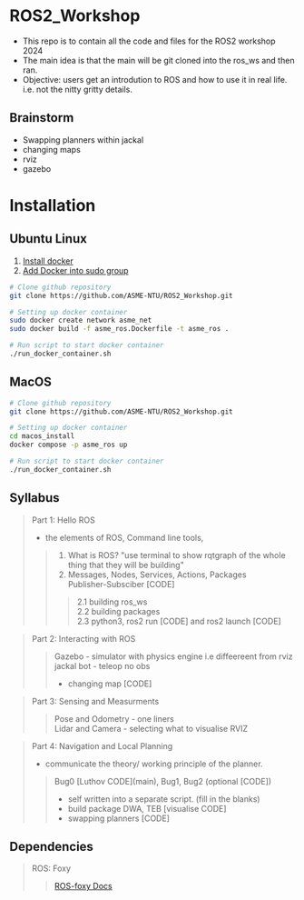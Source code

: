 # ROS2_Workshop
- This repo is to contain all the code and files for the ROS2 workshop 2024
- The main idea is that the main will be git cloned into the ros_ws and then ran. 
- Objective: users get an introdution to ROS and how to use it in real life. i.e. not the nitty gritty details. 

## Brainstorm
- Swapping planners within jackal
- changing maps
- rviz 
- gazebo
  
# Installation

 
## Ubuntu Linux

1. [Install docker](https://docs.docker.com/engine/install/ubuntu/)
2. [Add Docker into sudo group ](https://docs.docker.com/engine/install/linux-postinstall/)

```sh
# Clone github repository
git clone https://github.com/ASME-NTU/ROS2_Workshop.git

# Setting up docker container
sudo docker create network asme_net
sudo docker build -f asme_ros.Dockerfile -t asme_ros .

# Run script to start docker container
./run_docker_container.sh
```

## MacOS

```sh
# Clone github repository
git clone https://github.com/ASME-NTU/ROS2_Workshop.git

# Setting up docker container
cd macos_install
docker compose -p asme_ros up

# Run script to start docker container
./run_docker_container.sh
```

## Syllabus
> Part 1: Hello ROS
> -  the elements of ROS, Command line tools, 
>> 1. What is ROS? "use terminal to show rqtgraph of the whole thing that they will be building"  
>> 2. Messages, Nodes, Services, Actions, Packages  
>> Publisher-Subsciber [CODE]
>>> 2.1 building ros_ws  
>>> 2.2 building packages  
>>> 2.3 python3, ros2 run [CODE] and ros2 launch [CODE]

> Part 2: Interacting with ROS
>> Gazebo - simulator with physics engine i.e diffeereent from rviz  
>> jackal bot - teleop no obs
>> - changing map [CODE]

> Part 3: Sensing and Measurments
>> Pose and Odometry - one liners  
>> Lidar and Camera - selecting what to visualise
>> RVIZ

> Part 4: Navigation and Local Planning  
> - communicate the theory/ working principle of the planner. 
>> Bug0 \[Luthov CODE](main\), Bug1, Bug2 (optional  [CODE]) 
>> - self written into a separate script. (fill in the blanks)
>> - build package
>> DWA, TEB [visualise CODE]
>> - swapping planners [CODE]

## Dependencies


> ROS: Foxy
>> [ROS-foxy Docs](https://docs.ros.org/en/foxy/Tutorials.html)
